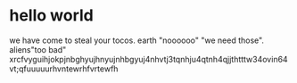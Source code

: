 # hello world
we have come to steal your tocos.
earth "noooooo" "we need those".
aliens"too bad"
xrcfvyguihjokpjnbghyujhnyujnhbgyuj4nhvtj3tqnhju4qtnh4qjjthtttw34ovin64vt;qfuuuuurhvntewrhfvrtewfh